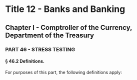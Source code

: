 
# Title 12 - Banks and Banking
## Chapter I - Comptroller of the Currency, Department of the Treasury
### PART 46 - STRESS TESTING
#### § 46.2 Definitions.

For purposes of this part, the following definitions apply:
